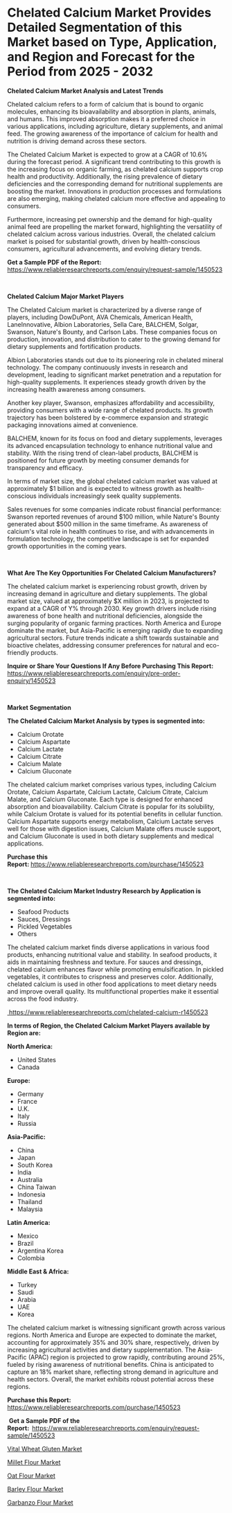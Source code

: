 <p><h1>Chelated Calcium Market Provides Detailed Segmentation of this Market based on Type, Application, and Region and Forecast for the Period from 2025 - 2032</h1></p><p><strong>Chelated Calcium Market Analysis and Latest Trends</strong></p>
<p><p>Chelated calcium refers to a form of calcium that is bound to organic molecules, enhancing its bioavailability and absorption in plants, animals, and humans. This improved absorption makes it a preferred choice in various applications, including agriculture, dietary supplements, and animal feed. The growing awareness of the importance of calcium for health and nutrition is driving demand across these sectors.</p><p>The Chelated Calcium Market is expected to grow at a CAGR of 10.6% during the forecast period. A significant trend contributing to this growth is the increasing focus on organic farming, as chelated calcium supports crop health and productivity. Additionally, the rising prevalence of dietary deficiencies and the corresponding demand for nutritional supplements are boosting the market. Innovations in production processes and formulations are also emerging, making chelated calcium more effective and appealing to consumers.</p><p>Furthermore, increasing pet ownership and the demand for high-quality animal feed are propelling the market forward, highlighting the versatility of chelated calcium across various industries. Overall, the chelated calcium market is poised for substantial growth, driven by health-conscious consumers, agricultural advancements, and evolving dietary trends.</p></p>
<p><strong>Get a Sample PDF of the Report:&nbsp;</strong> <a href="https://www.reliableresearchreports.com/enquiry/request-sample/1450523?utm_campaign=38&utm_medium=2&utm_source=Github&utm_content=ia&utm_term=15022025&utm_id=chelated-calcium">https://www.reliableresearchreports.com/enquiry/request-sample/1450523</a></p>
<p>&nbsp;</p>
<p><strong>Chelated Calcium Major Market Players</strong></p>
<p><p>The Chelated Calcium market is characterized by a diverse range of players, including DowDuPont, AVA Chemicals, American Health, LaneInnovative, Albion Laboratories, Sella Care, BALCHEM, Solgar, Swanson, Nature's Bounty, and Carlson Labs. These companies focus on production, innovation, and distribution to cater to the growing demand for dietary supplements and fortification products. </p><p>Albion Laboratories stands out due to its pioneering role in chelated mineral technology. The company continuously invests in research and development, leading to significant market penetration and a reputation for high-quality supplements. It experiences steady growth driven by the increasing health awareness among consumers.</p><p>Another key player, Swanson, emphasizes affordability and accessibility, providing consumers with a wide range of chelated products. Its growth trajectory has been bolstered by e-commerce expansion and strategic packaging innovations aimed at convenience.</p><p>BALCHEM, known for its focus on food and dietary supplements, leverages its advanced encapsulation technology to enhance nutritional value and stability. With the rising trend of clean-label products, BALCHEM is positioned for future growth by meeting consumer demands for transparency and efficacy.</p><p>In terms of market size, the global chelated calcium market was valued at approximately $1 billion and is expected to witness growth as health-conscious individuals increasingly seek quality supplements. </p><p>Sales revenues for some companies indicate robust financial performance: Swanson reported revenues of around $100 million, while Nature's Bounty generated about $500 million in the same timeframe. As awareness of calcium's vital role in health continues to rise, and with advancements in formulation technology, the competitive landscape is set for expanded growth opportunities in the coming years.</p></p>
<p>&nbsp;</p>
<p><strong>What Are The Key Opportunities For Chelated Calcium Manufacturers?</strong></p>
<p><p>The chelated calcium market is experiencing robust growth, driven by increasing demand in agriculture and dietary supplements. The global market size, valued at approximately $X million in 2023, is projected to expand at a CAGR of Y% through 2030. Key growth drivers include rising awareness of bone health and nutritional deficiencies, alongside the surging popularity of organic farming practices. North America and Europe dominate the market, but Asia-Pacific is emerging rapidly due to expanding agricultural sectors. Future trends indicate a shift towards sustainable and bioactive chelates, addressing consumer preferences for natural and eco-friendly products.</p></p>
<p><strong>Inquire or Share Your Questions If Any Before Purchasing This Report:</strong> <a href="https://www.reliableresearchreports.com/enquiry/pre-order-enquiry/1450523?utm_campaign=38&utm_medium=2&utm_source=Github&utm_content=ia&utm_term=15022025&utm_id=chelated-calcium">https://www.reliableresearchreports.com/enquiry/pre-order-enquiry/1450523</a></p>
<p>&nbsp;</p>
<p><strong>Market Segmentation</strong></p>
<p><strong>The Chelated Calcium Market Analysis by types is segmented into:</strong></p>
<p><ul><li>Calcium Orotate</li><li>Calcium Aspartate</li><li>Calcium Lactate</li><li>Calcium Citrate</li><li>Calcium Malate</li><li>Calcium Gluconate</li></ul></p>
<p><p>The chelated calcium market comprises various types, including Calcium Orotate, Calcium Aspartate, Calcium Lactate, Calcium Citrate, Calcium Malate, and Calcium Gluconate. Each type is designed for enhanced absorption and bioavailability. Calcium Citrate is popular for its solubility, while Calcium Orotate is valued for its potential benefits in cellular function. Calcium Aspartate supports energy metabolism, Calcium Lactate serves well for those with digestion issues, Calcium Malate offers muscle support, and Calcium Gluconate is used in both dietary supplements and medical applications.</p></p>
<p><strong>Purchase this Report:&nbsp;</strong><a href="https://www.reliableresearchreports.com/purchase/1450523?utm_campaign=38&utm_medium=2&utm_source=Github&utm_content=ia&utm_term=15022025&utm_id=chelated-calcium">https://www.reliableresearchreports.com/purchase/1450523</a></p>
<p>&nbsp;</p>
<p><strong>The Chelated Calcium Market Industry Research by Application is segmented into:</strong></p>
<p><ul><li>Seafood Products</li><li>Sauces, Dressings</li><li>Pickled Vegetables</li><li>Others</li></ul></p>
<p><p>The chelated calcium market finds diverse applications in various food products, enhancing nutritional value and stability. In seafood products, it aids in maintaining freshness and texture. For sauces and dressings, chelated calcium enhances flavor while promoting emulsification. In pickled vegetables, it contributes to crispness and preserves color. Additionally, chelated calcium is used in other food applications to meet dietary needs and improve overall quality. Its multifunctional properties make it essential across the food industry.</p></p>
<p><a href="https://www.reliableresearchreports.com/chelated-calcium-r1450523?utm_campaign=38&utm_medium=2&utm_source=Github&utm_content=ia&utm_term=15022025&utm_id=chelated-calcium">&nbsp;https://www.reliableresearchreports.com/chelated-calcium-r1450523</a></p>
<p><strong>In terms of Region, the Chelated Calcium Market Players available by Region are:</strong></p>
<p>
    <p> <strong> North America: </strong>
        <ul>
            <li>United States</li>
            <li>Canada</li>
        </ul>
        </p> 
    <p> <strong> Europe: </strong>
        <ul>
            <li>Germany</li>
            <li>France</li>
            <li>U.K.</li>
            <li>Italy</li>
            <li>Russia</li>
        </ul>
        </p> 
    <p> <strong> Asia-Pacific: </strong>
        <ul>
            <li>China</li>
            <li>Japan</li>
            <li>South Korea</li>
            <li>India</li>
            <li>Australia</li>
            <li>China Taiwan</li>
            <li>Indonesia</li>
            <li>Thailand</li>
            <li>Malaysia</li>
        </ul>
        </p> 
    <p> <strong> Latin America: </strong>
        <ul>
            <li>Mexico</li>
            <li>Brazil</li>
            <li>Argentina Korea</li>
            <li>Colombia</li>
        </ul>
        </p> 
    <p> <strong> Middle East & Africa: </strong>
        <ul>
            <li>Turkey</li>
            <li>Saudi</li>
            <li>Arabia</li>
            <li>UAE</li>
            <li>Korea</li>
        </ul>
    </p>
    </p>
<p><p>The chelated calcium market is witnessing significant growth across various regions. North America and Europe are expected to dominate the market, accounting for approximately 35% and 30% share, respectively, driven by increasing agricultural activities and dietary supplementation. The Asia-Pacific (APAC) region is projected to grow rapidly, contributing around 25%, fueled by rising awareness of nutritional benefits. China is anticipated to capture an 18% market share, reflecting strong demand in agriculture and health sectors. Overall, the market exhibits robust potential across these regions.</p></p>
<p><strong>Purchase this Report: </strong><a href="https://www.reliableresearchreports.com/purchase/1450523?utm_campaign=38&utm_medium=2&utm_source=Github&utm_content=ia&utm_term=15022025&utm_id=chelated-calcium">https://www.reliableresearchreports.com/purchase/1450523</a></p>
<p>&nbsp;<strong>Get a Sample PDF of the Report:&nbsp;&nbsp;</strong><a href="https://www.reliableresearchreports.com/enquiry/request-sample/1450523?utm_campaign=38&utm_medium=2&utm_source=Github&utm_content=ia&utm_term=15022025&utm_id=chelated-calcium">https://www.reliableresearchreports.com/enquiry/request-sample/1450523</a></p>
<p><strong></strong></p>
<p><p><a href="https://github.com/scaseiargas/Market-Research-Report-List-1/blob/main/vital-wheat-gluten-market.md?utm_campaign=38&utm_medium=2&utm_source=Github&utm_content=ia&utm_term=15022025&utm_id=chelated-calcium">Vital Wheat Gluten Market</a></p><p><a href="https://github.com/shadnfamoza/Market-Research-Report-List-1/blob/main/millet-flour-market.md?utm_campaign=38&utm_medium=2&utm_source=Github&utm_content=ia&utm_term=15022025&utm_id=chelated-calcium">Millet Flour Market</a></p><p><a href="https://github.com/micbotam/Market-Research-Report-List-1/blob/main/oat-flour-market.md?utm_campaign=38&utm_medium=2&utm_source=Github&utm_content=ia&utm_term=15022025&utm_id=chelated-calcium">Oat Flour Market</a></p><p><a href="https://github.com/swietanasso/Market-Research-Report-List-1/blob/main/barley-flour-market.md?utm_campaign=38&utm_medium=2&utm_source=Github&utm_content=ia&utm_term=15022025&utm_id=chelated-calcium">Barley Flour Market</a></p><p><a href="https://github.com/normiaooghe3/Market-Research-Report-List-1/blob/main/garbanzo-flour-market.md?utm_campaign=38&utm_medium=2&utm_source=Github&utm_content=ia&utm_term=15022025&utm_id=chelated-calcium">Garbanzo Flour Market</a></p></p>